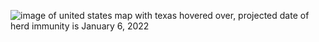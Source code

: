 ![image of united states map with texas hovered over, projected date of herd immunity is January 6, 2022](https://github.com/mucyildiz/StateHerdImmunityProjections/src/images/screenshot.png?raw=true)
